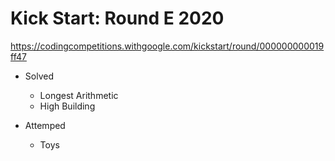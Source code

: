 # Kick Start: Round E 2020

https://codingcompetitions.withgoogle.com/kickstart/round/000000000019ff47

- Solved
  - Longest Arithmetic
  - High Building

- Attemped
  - Toys
